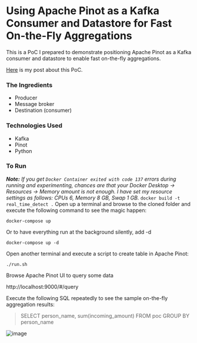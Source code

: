 # Using Apache Pinot as a Kafka Consumer and Datastore for Fast On-the-Fly Aggregations

This is a PoC I prepared to demonstrate positioning Apache Pinot as a Kafka consumer and datastore to enable fast on-the-fly aggregations.

[Here](https://mert.codes/harder-better-faster-stronger-apache-pinot-as-a-kafka-consumer-and-datastore-for-fast-7df25bcc7d02) is my post about this PoC.

### The Ingredients

- Producer
- Message broker
- Destination (consumer)

### Technologies Used

- Kafka
- Pinot
- Python

### To Run

_**Note:** If you get `Docker Container exited with code 137` errors during running and experimenting, chances are that your Docker Desktop -> Resources -> Memory amount is not enough. I have set my resource settings as follows: CPUs 6, Memory 8 GB, Swap 1 GB._
`docker build -t real_time_detect .`
Open up a terminal and browse to the cloned folder and execute the following command to see the magic happen:

`docker-compose up`

Or to have everything run at the background silently, add -d

`docker-compose up -d`

Open another terminal and execute a script to create table in Apache Pinot:

`./run.sh`

Browse Apache Pinot UI to query some data

http://localhost:9000/#/query

Execute the following SQL repeatedly to see the sample on-the-fly aggregation results:
> SELECT person_name, sum(incoming_amount) FROM poc
GROUP BY person_name

![image](https://github.com/user-attachments/assets/8c775526-df57-46fb-9d2d-826867fe765a)
